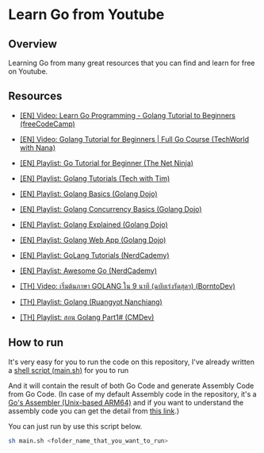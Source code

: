 # Learn Go from Youtube

## Overview

Learning Go from many great resources that you can find and learn for free on Youtube.

## Resources

- [[EN] Video: Learn Go Programming - Golang Tutorial to Beginners (freeCodeCamp)](https://www.youtube.com/watch?v=YS4e4q9oBaU)

- [[EN] Video: Golang Tutorial for Beginners | Full Go Course (TechWorld with Nana)](https://www.youtube.com/watch?v=yyUHQIec83I)

- [[EN] Playlist: Go Tutorial for Beginner (The Net Ninja)](https://www.youtube.com/playlist?list=PL4cUxeGkcC9gC88BEo9czgyS72A3doDeM)

- [[EN] Playlist: Golang Tutorials (Tech with Tim)](https://www.youtube.com/playlist?list=PLzMcBGfZo4-mtY_SE3HuzQJzuj4VlUG0q)

- [[EN] Playlist: Golang Basics (Golang Dojo)](https://www.youtube.com/playlist?list=PLve39GJ2D71xX0Ham0WoPaYfl8oTzZfN6)

- [[EN] Playlist: Golang Concurrency Basics (Golang Dojo)](https://www.youtube.com/playlist?list=PLve39GJ2D71wSwRQLp_h8B60pKgS85StC)

- [[EN] Playlist: Golang Explained (Golang Dojo)](https://www.youtube.com/playlist?list=PLve39GJ2D71wKL33k5eZ6Frot74mhiCxz)

- [[EN] Playlist: Golang Web App (Golang Dojo)](https://www.youtube.com/playlist?list=PLve39GJ2D71yyECswi0lVaBm_gbnDRR9v)

- [[EN] Playlist: GoLang Tutorials (NerdCademy)](https://www.youtube.com/playlist?list=PLujhHB_uAFJws6Vv5q1KDoaQ4YcpS9UOm)

- [[EN] Playlist: Awesome Go (NerdCademy)](https://www.youtube.com/playlist?list=PLujhHB_uAFJyCIwTFd5Cj5bgncCUQ_MA4)

- [[TH] Video: เริ่มต้นภาษา GOLANG ใน 9 นาที (ฉบับเร่งรัดสุดๆ) (BorntoDev)](https://www.youtube.com/watch?v=2CzmtwDKm5Q)

- [[TH] Playlist: Golang (Ruangyot Nanchiang)](https://www.youtube.com/playlist?list=PLUg0hJGmtzyq2dm5k3LgoOJ7yrQh_eWVt)

- [[TH] Playlist: สอน Golang Part1# (CMDev)](https://www.youtube.com/playlist?list=PLjPfp4Ph3gBrJ6jHPow7pZlOgMmfyQ7zK)

## How to run

It's very easy for you to run the code on this repository, I've already written a [shell script (main.sh)](https://github.com/LebrancWorkshop/Learn-Go-from-Youtube/blob/main/main.sh) for you to run  

And it will contain the result of both Go Code and generate Assembly Code from Go Code. (In case of my default Assembly code in the repository, it's a [Go's Assembler (Unix-based ARM64)](https://github.com/LebrancWorkshop/Learn-Go-from-Youtube/search?l=Motorola+68K+Assembly) and if you want to understand the assembly code you can get the detail from [this link](https://go.dev/doc/asm).)

You can just run by use this script below.

```bash
sh main.sh <folder_name_that_you_want_to_run>
```
